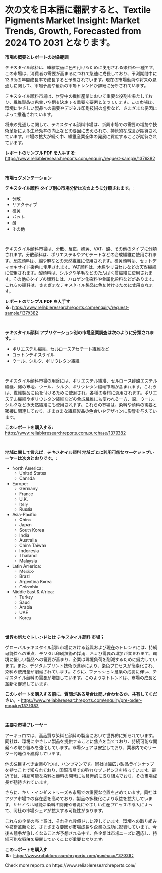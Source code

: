 <p><h1>次の文を日本語に翻訳すると、Textile Pigments Market Insight: Market Trends, Growth, Forecasted from 2024 TO 2031 となります。</h1></p><p><strong>市場の概要とレポートの対象範囲</strong></p>
<p><p>テキスタイル顔料は、繊維製品に色を付けるために使用される染料の一種です。この市場は、消費者の需要が高まるにつれて急速に成長しており、予測期間中に13.9％の年間成長率で成長すると予想されています。現在の市場動向や将来の見通しに関して、市場予測や最新の市場トレンドが詳細に分析されています。</p><p>テキスタイル顔料市場は、世界中の繊維産業において重要な役割を果たしており、繊維製品の色合いや柄を決定する重要な要素となっています。この市場は、環境にやさしい製品への需要やデジタル印刷技術の進歩など、さまざまな要因によって推進されています。</p><p>将来の見通しに関して、テキスタイル顔料市場は、新興市場での需要の増加や技術革新による生産効率の向上などの要因に支えられて、持続的な成長が期待されています。市場の拡大が続く中、繊維産業全体の発展に貢献することが期待されています。</p></p>
<p><strong>レポートのサンプル PDF を入手する:</strong> <a href="https://www.reliableresearchreports.com/enquiry/request-sample/1379382">https://www.reliableresearchreports.com/enquiry/request-sample/1379382</a></p>
<p>&nbsp;</p>
<p><strong>市場セグメンテーション</strong></p>
<p><strong>テキスタイル顔料 タイプ別の市場分析は次のように分類されます。:</strong></p>
<p><ul><li>分散</li><li>リアクティブ</li><li>硫黄</li><li>バット</li><li>酸</li><li>その他</li></ul></p>
<p>&nbsp;</p>
<p><p>テキスタイル顔料市場は、分散、反応、硫黄、VAT、酸、その他のタイプに分類されます。分散顔料は、ポリエステルやアセテートなどの合成繊維に使用されます。反応顔料は、綿や麻などの天然繊維に使用されます。硫黄顔料は、セットディオキサイド染色に使用されます。VAT顔料は、木綿やリヨセルなどの天然繊維に使用されます。酸顔料は、シルクや羊毛などのたんぱく質繊維に使用されます。その他のタイプの顔料には、ハロゲン化染料や金属化染料などがあります。これらの顔料は、さまざまなテキスタイル製品に色を付けるために使用されます。</p></p>
<p><strong>レポートのサンプル PDF を入手する:</strong>&nbsp;<a href="https://www.reliableresearchreports.com/enquiry/request-sample/1379382">https://www.reliableresearchreports.com/enquiry/request-sample/1379382</a></p>
<p>&nbsp;</p>
<p><strong> テキスタイル顔料 アプリケーション別の市場産業調査は次のように分類されます。:</strong></p>
<p><ul><li>ポリエステル繊維、セルロースアセテート繊維など</li><li>コットンテキスタイル</li><li>ウール、シルク、ポリウレタン繊維</li></ul></p>
<p>&nbsp;</p>
<p><p>テキスタイル顔料市場の用途には、ポリエステル繊維、セルロース酢酸エステル繊維、綿の布地、ウール、シルク、ポリウレタン繊維市場が含まれます。これらは、繊維製品に色を付けるために使用され、各種の素材に適用されます。ポリエステル繊維やポリウレタン繊維などの合成繊維にも使われる一方、綿、ウール、シルクなどの天然繊維にも使用されます。これらの市場は、染料や顔料の需要と密接に関連しており、さまざまな繊維製品の色合いやデザインに影響を与えています。</p></p>
<p><strong>このレポートを購入する:</strong>&nbsp; <a href="https://www.reliableresearchreports.com/purchase/1379382">https://www.reliableresearchreports.com/purchase/1379382</a></p>
<p>&nbsp;</p>
<p><strong>地域に関して言えば、テキスタイル顔料 地域ごとに利用可能なマーケットプレーヤーは次のとおりです。:</strong></p>
<p><ul>
    <li>
        North America:
        <ul>
            <li>United States</li>
            <li>Canada</li>
        </ul>
    </li>
    <li>
        Europe:
        <ul>
            <li>Germany</li>
            <li>France</li>
            <li>U.K.</li>
            <li>Italy</li>
            <li>Russia</li>
        </ul>
    </li>
    <li>
        Asia-Pacific:
        <ul>
            <li>China</li>
            <li>Japan</li>
            <li>South Korea</li>
            <li>India</li>
            <li>Australia</li>
            <li>China Taiwan</li>
            <li>Indonesia</li>
            <li>Thailand</li>
            <li>Malaysia</li>
        </ul>
    </li>
    <li>
        Latin America:
        <ul>
            <li>Mexico</li>
            <li>Brazil</li>
            <li>Argentina Korea</li>
            <li>Colombia</li>
        </ul>
    </li>
    <li>
        Middle East & Africa:
        <ul>
            <li>Turkey</li>
            <li>Saudi</li>
            <li>Arabia</li>
            <li>UAE</li>
            <li>Korea</li>
        </ul>
    </li>
    </ul></p>
<p>&nbsp;</p>
<p><strong>世界の新たなトレンドとは テキスタイル顔料 市場？</strong></p>
<p><p>グローバルテキスタイル顔料市場における新興および現在のトレンドには、持続可能性への重点、デジタル印刷技術の採用、および需要の増加が含まれます。環境に優しい製品への需要が高まり、企業は環境負荷を削減するために努力しています。また、デジタルプリント技術の進歩により、染色プロセスが簡素化され、染料の使用量が削減されています。さらに、ファッション産業の成長に伴い、テキスタイル顔料の需要が増加しています。このようなトレンドは、市場の成長と革新を促進しています。</p></p>
<p><strong>このレポートを購入する前に、質問がある場合は問い合わせるか、共有してください。</strong>- <a href="https://www.reliableresearchreports.com/enquiry/pre-order-enquiry/1379382">https://www.reliableresearchreports.com/enquiry/pre-order-enquiry/1379382</a></p>
<p>&nbsp;</p>
<p><strong>主要な市場プレーヤー</strong></p>
<p><p>アーキュロマは、高品質な染料と顔料の製造において世界的に知られています。同社は、環境にやさしい製品を提供することに焦点を当てており、持続可能な開発への取り組みを強化しています。市場シェアは安定しており、業界内でのリーダー的地位を獲得しています。</p><p>他の注目すべき企業の1つは、ハンツマンです。同社は幅広い製品ラインナップを持つことで知られており、国際市場での強力なプレゼンスを持っています。最近では、持続可能な染料と顔料の開発にも積極的に取り組んでおり、その市場成長が期待されています。</p><p>さらに、キリ・インダストリーズも市場での重要な位置を占めています。同社はアジア市場での存在感を高めており、製品の多様化により収益を拡大しています。リサイクル可能な染料の開発や環境にやさしい生産プロセスの導入によって、同社の市場シェアが拡大する可能性があります。</p><p>これらの企業の売上高は、それぞれ数億ドルに達しています。環境への取り組みや技術革新など、さまざまな要因が市場成長や企業の成功に影響しています。今後も競争が激しくなることが予想される中で、各企業は市場ニーズに適応し、持続可能な戦略を展開していくことが重要となります。</p></p>
<p><strong>このレポートを購入する:</strong>&nbsp;&nbsp;<a href="https://www.reliableresearchreports.com/purchase/1379382">https://www.reliableresearchreports.com/purchase/1379382</a></p>
<p>Check more reports on https://www.reliableresearchreports.com/</p>